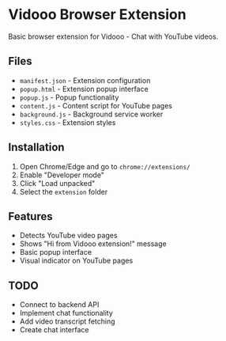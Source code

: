 # Vidooo Browser Extension

Basic browser extension for Vidooo - Chat with YouTube videos.

## Files

- `manifest.json` - Extension configuration
- `popup.html` - Extension popup interface
- `popup.js` - Popup functionality
- `content.js` - Content script for YouTube pages
- `background.js` - Background service worker
- `styles.css` - Extension styles

## Installation

1. Open Chrome/Edge and go to `chrome://extensions/`
2. Enable "Developer mode"
3. Click "Load unpacked"
4. Select the `extension` folder

## Features

- Detects YouTube video pages
- Shows "Hi from Vidooo extension!" message
- Basic popup interface
- Visual indicator on YouTube pages

## TODO

- Connect to backend API
- Implement chat functionality
- Add video transcript fetching
- Create chat interface
